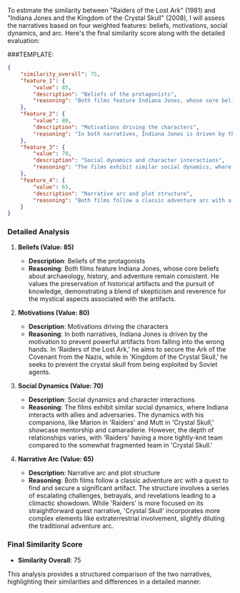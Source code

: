 To estimate the similarity between "Raiders of the Lost Ark" (1981) and "Indiana Jones and the Kingdom of the Crystal Skull" (2008), I will assess the narratives based on four weighted features: beliefs, motivations, social dynamics, and arc. Here's the final similarity score along with the detailed evaluation:

###TEMPLATE:

```json
{
    "similarity_overall": 75,
    "feature_1": {
        "value": 85,
        "description": "Beliefs of the protagonists",
        "reasoning": "Both films feature Indiana Jones, whose core beliefs about archaeology, history, and adventure remain consistent. He values the preservation of historical artifacts and the pursuit of knowledge, demonstrating a blend of skepticism and reverence for the mystical aspects associated with the artifacts.",
    },
    "feature_2": {
        "value": 80,
        "description": "Motivations driving the characters",
        "reasoning": "In both narratives, Indiana Jones is driven by the motivation to prevent powerful artifacts from falling into the wrong hands. In 'Raiders of the Lost Ark,' he aims to secure the Ark of the Covenant from the Nazis, while in 'Kingdom of the Crystal Skull,' he seeks to prevent the crystal skull from being exploited by Soviet agents.",
    },
    "feature_3": {
        "value": 70,
        "description": "Social dynamics and character interactions",
        "reasoning": "The films exhibit similar social dynamics, where Indiana interacts with allies and adversaries. The dynamics with his companions, like Marion in 'Raiders' and Mutt in 'Crystal Skull,' showcase mentorship and camaraderie. However, the depth of relationships varies, with 'Raiders' having a more tightly-knit team compared to the somewhat fragmented team in 'Crystal Skull.'",
    },
    "feature_4": {
        "value": 65,
        "description": "Narrative arc and plot structure",
        "reasoning": "Both films follow a classic adventure arc with a quest to find and secure a significant artifact. The structure involves a series of escalating challenges, betrayals, and revelations leading to a climactic showdown. While 'Raiders' is more focused on its straightforward quest narrative, 'Crystal Skull' incorporates more complex elements like extraterrestrial involvement, slightly diluting the traditional adventure arc.",
    }
}
```

### Detailed Analysis

1. **Beliefs (Value: 85)**
   - **Description**: Beliefs of the protagonists
   - **Reasoning**: Both films feature Indiana Jones, whose core beliefs about archaeology, history, and adventure remain consistent. He values the preservation of historical artifacts and the pursuit of knowledge, demonstrating a blend of skepticism and reverence for the mystical aspects associated with the artifacts.

2. **Motivations (Value: 80)**
   - **Description**: Motivations driving the characters
   - **Reasoning**: In both narratives, Indiana Jones is driven by the motivation to prevent powerful artifacts from falling into the wrong hands. In 'Raiders of the Lost Ark,' he aims to secure the Ark of the Covenant from the Nazis, while in 'Kingdom of the Crystal Skull,' he seeks to prevent the crystal skull from being exploited by Soviet agents.

3. **Social Dynamics (Value: 70)**
   - **Description**: Social dynamics and character interactions
   - **Reasoning**: The films exhibit similar social dynamics, where Indiana interacts with allies and adversaries. The dynamics with his companions, like Marion in 'Raiders' and Mutt in 'Crystal Skull,' showcase mentorship and camaraderie. However, the depth of relationships varies, with 'Raiders' having a more tightly-knit team compared to the somewhat fragmented team in 'Crystal Skull.'

4. **Narrative Arc (Value: 65)**
   - **Description**: Narrative arc and plot structure
   - **Reasoning**: Both films follow a classic adventure arc with a quest to find and secure a significant artifact. The structure involves a series of escalating challenges, betrayals, and revelations leading to a climactic showdown. While 'Raiders' is more focused on its straightforward quest narrative, 'Crystal Skull' incorporates more complex elements like extraterrestrial involvement, slightly diluting the traditional adventure arc.

### Final Similarity Score
- **Similarity Overall**: 75

This analysis provides a structured comparison of the two narratives, highlighting their similarities and differences in a detailed manner.